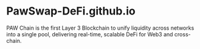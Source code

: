 # PawSwap-DeFi.github.io
PAW Chain is the first Layer 3 Blockchain to unify liquidity across networks into a single pool, delivering real-time, scalable DeFi for Web3 and cross-chain.
